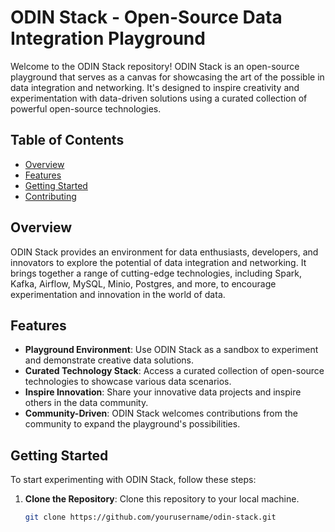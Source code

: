 # ODIN Stack - Open-Source Data Integration Playground

Welcome to the ODIN Stack repository! ODIN Stack is an open-source playground that serves as a canvas for showcasing the art of the possible in data integration and networking. It's designed to inspire creativity and experimentation with data-driven solutions using a curated collection of powerful open-source technologies.

## Table of Contents
- [Overview](#overview)
- [Features](#features)
- [Getting Started](#getting-started)
- [Contributing](#contributing)

## Overview

ODIN Stack provides an environment for data enthusiasts, developers, and innovators to explore the potential of data integration and networking. It brings together a range of cutting-edge technologies, including Spark, Kafka, Airflow, MySQL, Minio, Postgres, and more, to encourage experimentation and innovation in the world of data.

## Features

- **Playground Environment**: Use ODIN Stack as a sandbox to experiment and demonstrate creative data solutions.
- **Curated Technology Stack**: Access a curated collection of open-source technologies to showcase various data scenarios.
- **Inspire Innovation**: Share your innovative data projects and inspire others in the data community.
- **Community-Driven**: ODIN Stack welcomes contributions from the community to expand the playground's possibilities.

## Getting Started

To start experimenting with ODIN Stack, follow these steps:

1. **Clone the Repository**: Clone this repository to your local machine.

   ```bash
   git clone https://github.com/yourusername/odin-stack.git
```
